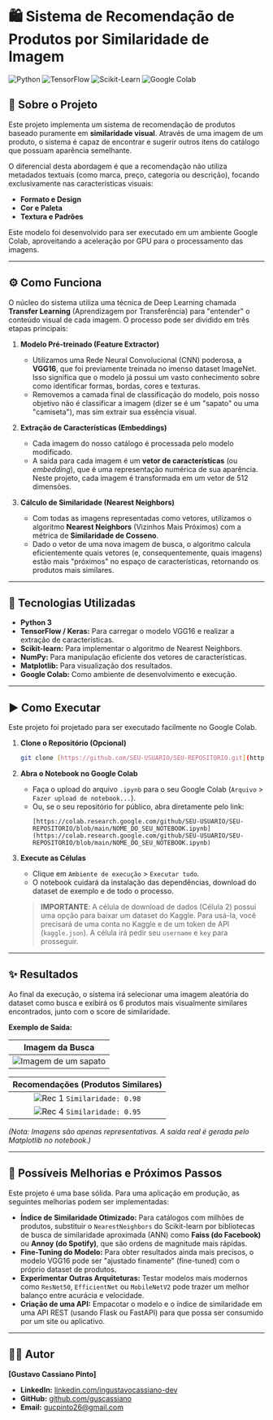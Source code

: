 # 🛍️ Sistema de Recomendação de Produtos por Similaridade de Imagem

![Python](https://img.shields.io/badge/Python-3.7+-blue.svg)
![TensorFlow](https://img.shields.io/badge/TensorFlow-2.x-orange.svg)
![Scikit-Learn](https://img.shields.io/badge/scikit--learn-%23F7931E.svg?style=flat&logo=scikit-learn&logoColor=white)
![Google Colab](https://img.shields.io/badge/Google%20Colab-Ready-yellow.svg)

## 📖 Sobre o Projeto

Este projeto implementa um sistema de recomendação de produtos baseado puramente em **similaridade visual**. Através de uma imagem de um produto, o sistema é capaz de encontrar e sugerir outros itens do catálogo que possuam aparência semelhante.

O diferencial desta abordagem é que a recomendação não utiliza metadados textuais (como marca, preço, categoria ou descrição), focando exclusivamente nas características visuais:

* **Formato e Design**
* **Cor e Paleta**
* **Textura e Padrões**

Este modelo foi desenvolvido para ser executado em um ambiente Google Colab, aproveitando a aceleração por GPU para o processamento das imagens.

---

## ⚙️ Como Funciona

O núcleo do sistema utiliza uma técnica de Deep Learning chamada **Transfer Learning** (Aprendizagem por Transferência) para "entender" o conteúdo visual de cada imagem. O processo pode ser dividido em três etapas principais:

1.  **Modelo Pré-treinado (Feature Extractor)**
    * Utilizamos uma Rede Neural Convolucional (CNN) poderosa, a **VGG16**, que foi previamente treinada no imenso dataset ImageNet. Isso significa que o modelo já possui um vasto conhecimento sobre como identificar formas, bordas, cores e texturas.
    * Removemos a camada final de classificação do modelo, pois nosso objetivo não é classificar a imagem (dizer se é um "sapato" ou uma "camiseta"), mas sim extrair sua essência visual.

2.  **Extração de Características (Embeddings)**
    * Cada imagem do nosso catálogo é processada pelo modelo modificado.
    * A saída para cada imagem é um **vetor de características** (ou *embedding*), que é uma representação numérica de sua aparência. Neste projeto, cada imagem é transformada em um vetor de 512 dimensões.

3.  **Cálculo de Similaridade (Nearest Neighbors)**
    * Com todas as imagens representadas como vetores, utilizamos o algoritmo **Nearest Neighbors** (Vizinhos Mais Próximos) com a métrica de **Similaridade de Cosseno**.
    * Dado o vetor de uma nova imagem de busca, o algoritmo calcula eficientemente quais vetores (e, consequentemente, quais imagens) estão mais "próximos" no espaço de características, retornando os produtos mais similares.

---

## 🚀 Tecnologias Utilizadas

* **Python 3**
* **TensorFlow / Keras:** Para carregar o modelo VGG16 e realizar a extração de características.
* **Scikit-learn:** Para implementar o algoritmo de Nearest Neighbors.
* **NumPy:** Para manipulação eficiente dos vetores de características.
* **Matplotlib:** Para visualização dos resultados.
* **Google Colab:** Como ambiente de desenvolvimento e execução.

---

## ▶️ Como Executar

Este projeto foi projetado para ser executado facilmente no Google Colab.

1.  **Clone o Repositório (Opcional)**
    ```bash
    git clone [https://github.com/SEU-USUARIO/SEU-REPOSITORIO.git](https://github.com/SEU-USUARIO/SEU-REPOSITORIO.git)
    ```

2.  **Abra o Notebook no Google Colab**
    * Faça o upload do arquivo `.ipynb` para o seu Google Colab (`Arquivo` > `Fazer upload de notebook...`).
    * Ou, se o seu repositório for público, abra diretamente pelo link:
        ```
        [https://colab.research.google.com/github/SEU-USUARIO/SEU-REPOSITORIO/blob/main/NOME_DO_SEU_NOTEBOOK.ipynb](https://colab.research.google.com/github/SEU-USUARIO/SEU-REPOSITORIO/blob/main/NOME_DO_SEU_NOTEBOOK.ipynb)
        ```

3.  **Execute as Células**
    * Clique em `Ambiente de execução` > `Executar tudo`.
    * O notebook cuidará da instalação das dependências, download do dataset de exemplo e de todo o processo.

    > **IMPORTANTE**: A célula de download de dados (Célula 2) possui uma opção para baixar um dataset do Kaggle. Para usá-la, você precisará de uma conta no Kaggle e de um token de API (`kaggle.json`). A célula irá pedir seu `username` e `key` para prosseguir.

---

## ✨ Resultados

Ao final da execução, o sistema irá selecionar uma imagem aleatória do dataset como busca e exibirá os 6 produtos mais visualmente similares encontrados, junto com o score de similaridade.

**Exemplo de Saída:**

| Imagem da Busca                               |
| :--------------------------------------------: |
| ![Imagem de um sapato](URL_IMAGEM_BUSCA_AQUI)  |

| **Recomendações (Produtos Similares)** |
| :-------------------------------------------------------------------------------------------------------------------------------------------------------------------------------------------------: |
| ![Rec 1](URL_REC_1_AQUI) `Similaridade: 0.98` | ![Rec 2](URL_REC_2_AQUI) `Similaridade: 0.97` | ![Rec 3](URL_REC_3_AQUI) `Similaridade: 0.96` |
| ![Rec 4](URL_REC_4_AQUI) `Similaridade: 0.95` | ![Rec 5](URL_REC_5_AQUI) `Similaridade: 0.95` | ![Rec 6](URL_REC_6_AQUI) `Similaridade: 0.94` |

*(Nota: Imagens são apenas representativas. A saída real é gerada pelo Matplotlib no notebook.)*

---

## 🔮 Possíveis Melhorias e Próximos Passos

Este projeto é uma base sólida. Para uma aplicação em produção, as seguintes melhorias podem ser implementadas:

* **Índice de Similaridade Otimizado:** Para catálogos com milhões de produtos, substituir o `NearestNeighbors` do Scikit-learn por bibliotecas de busca de similaridade aproximada (ANN) como **Faiss (do Facebook)** ou **Annoy (do Spotify)**, que são ordens de magnitude mais rápidas.
* **Fine-Tuning do Modelo:** Para obter resultados ainda mais precisos, o modelo VGG16 pode ser "ajustado finamente" (fine-tuned) com o próprio dataset de produtos.
* **Experimentar Outras Arquiteturas:** Testar modelos mais modernos como `ResNet50`, `EfficientNet` ou `MobileNetV2` pode trazer um melhor balanço entre acurácia e velocidade.
* **Criação de uma API:** Empacotar o modelo e o índice de similaridade em uma API REST (usando Flask ou FastAPI) para que possa ser consumido por um site ou aplicativo.

---

## 👨‍💻 Autor

**[Gustavo Cassiano Pinto]**

* **LinkedIn:** [linkedin.com/ingustavocassiano-dev](https://linkedin.com/in/gustavocassiano-dev)
* **GitHub:** [github.com/guscassiano](https://github.com/guscassiano)
* **Email:** gucpinto26@gmail.com

